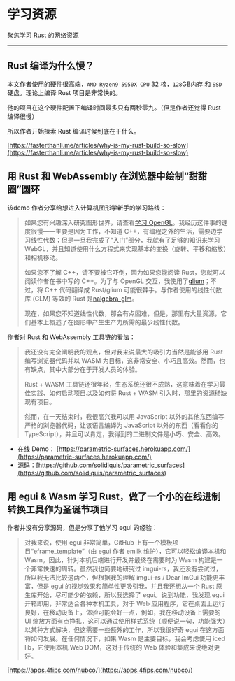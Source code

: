 # 学习资源

聚焦学习 Rust 的网络资源

---

## Rust 编译为什么慢？

本文作者使用的硬件很高端，`AMD Ryzen9 5950X CPU` 32 核，`128`GB内存 和 `SSD` 硬盘。理论上编译 Rust 项目是非常快的。

他的项目在这个硬件配置下编译时间最多只有两秒零九。（但是作者还觉得 Rust 编译很慢）

所以作者开始探索 Rust 编译时候到底在干什么。

[https://fasterthanli.me/articles/why-is-my-rust-build-so-slow](https://fasterthanli.me/articles/why-is-my-rust-build-so-slow)

## 用 Rust 和 WebAssembly 在浏览器中绘制“甜甜圈”圆环

该demo 作者分享给想进入计算机图形学新手的学习路线：

> 如果您有兴趣深入研究图形世界，请查看[学习 OpenGL](https://learnopengl.com/)。我经历这件事的速度很慢——主要是因为工作，不知道 C++，有编程之外的生活，需要边学习线性代数；但是一旦我完成了“入门”部分，我就有了足够的知识来学习 WebGL，并且知道使用什么方程式来实现基本的变换（旋转、平移和缩放）和相机移动。
>
> 如果您不了解 C++，请不要被它吓倒，因为如果您能阅读 Rust，您就可以阅读作者在书中写的 C++。为了与 OpenGL 交互，我使用了[glium](https://github.com/glium/glium)；不过，将 C++ 代码翻译成 Rust/glium 可能很棘手。与作者使用的线性代数库 (GLM) 等效的 Rust 是[nalgebra_glm](https://docs.rs/nalgebra-glm/latest/nalgebra_glm/)。
>
> 现在，如果您不知道线性代数，那会有点困难，但是，那里有大量资源，它们基本上概述了在图形中产生生产力所需的最少线性代数。

作者对 Rust 和 WebAssembly 工具链的看法：

> 我还没有完全阐明我的观点，但对我来说最大的吸引力当然是能够用 Rust 编写浏览器代码并以 WASM 为目标，这非常安全、小巧且高效。然而，也有缺点，其中大部分在于开发人员的体验。
>
> Rust + WASM 工具链还很年轻，生态系统还很不成熟，这意味着在学习最佳实践、如何启动项目以及如何将 Rust + WASM 引入时，那里的资源稀缺现有项目。
>
> 然而，在一天结束时，我很高兴我可以用 JavaScript 以外的其他东西编写严格的浏览器代码，让该语言编译为 JavaScript 以外的东西（看看你的 TypeScript），并且可以肯定，我得到的二进制文件是小巧、安全、高效。

- 在线 Demo： [https://parametric-surfaces.herokuapp.com/](https://parametric-surfaces.herokuapp.com/)
- 源码：[https://github.com/solidiquis/parametric_surfaces](https://github.com/solidiquis/parametric_surfaces)

## 用 egui & Wasm 学习 Rust，做了一个小的在线进制转换工具作为圣诞节项目

作者并没有分享源码，但是分享了他学习 egui 的经验：

> 对我来说，使用 egui 非常简单，GitHub 上有一个模板项目“eframe_template”（由 egui 作者 emilk 维护），它可以轻松编译本机和 Wasm。因此，针对本机后端进行开发并最终在需要时为 Wasm 构建是一个非常快速的周转。虽然我也简要地研究过 imgui-rs，我还没有尝试过，所以我无法比较这两个，但根据我的理解 imgui-rs / Dear ImGui 功能更丰富，但是 egui 的视觉效果和简单性更吸引我，并且我还想从一个 Rust 原生库开始，尽可能少的依赖，所以我选择了 egui。说到功能，我发现 egui 开箱即用，非常适合各种本机工具，对于 Web 应用程序，它在桌面上运行良好，在移动设备上，体验可能会好一点，例如，我在移动设备上需要的 UI 缩放方面有点挣扎，这可以通过使用样式系统（顺便说一句，功能强大）以某种方式解决，但这需要一些额外的工作，所以我很好奇 egui 在这方面将如何发展。在任何情况下，如果 Wasm 是主要目标，我会考虑使用 iced lib，它使用本机 Web DOM，这对于传统的 Web 体验和集成来说绝对更好。

[https://apps.4fips.com/nubco/](https://apps.4fips.com/nubco/)

